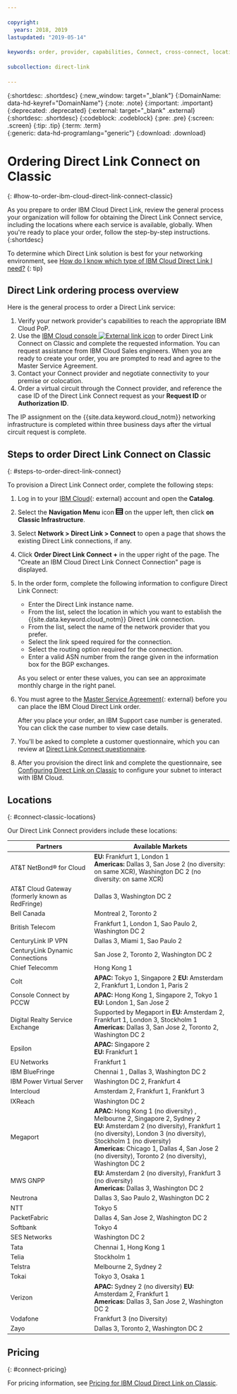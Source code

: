 ```yaml
---

copyright:
  years: 2018, 2019
lastupdated: "2019-05-14"

keywords: order, provider, capabilities, Connect, cross-connect, locations, PoP, datacenter, data, center, pricing, virtual circuit, Request ID, Authorization ID

subcollection: direct-link

---
```


{:shortdesc: .shortdesc}
{:new_window: target="_blank"}
{:DomainName: data-hd-keyref="DomainName"}
{:note: .note}
{:important: .important}
{:deprecated: .deprecated}
{:external: target="_blank" .external}
{:shortdesc: .shortdesc}
{:codeblock: .codeblock}
{:pre: .pre}
{:screen: .screen}
{:tip: .tip}
{:term: .term}  
{:generic: data-hd-programlang="generic"}
{:download: .download}  

# Ordering Direct Link Connect on Classic
{: #how-to-order-ibm-cloud-direct-link-connect-classic}

As you prepare to order IBM Cloud Direct Link, review the general process your organization will follow for obtaining the Direct Link Connect service, including the locations where each service is available, globally. When you're ready to place your order, follow the step-by-step instructions.  
{:shortdesc}

To determine which Direct Link solution is best for your networking environment, see
[How do I know which type of IBM Cloud Direct Link I need?](/docs/direct-link?topic=direct-link-get-started-with-ibm-cloud-direct-link#how-do-i-know-which-type-of-ibm-cloud-direct-link-i-need-)
{: tip}

## Direct Link ordering process overview

Here is the general process to order a Direct Link service:

 1. Verify your network provider's capabilities to reach the appropriate IBM Cloud PoP.
 2. Use the [IBM Cloud console ![External link icon](../../icons/launch-glyph.svg "External link icon")](https://cloud.ibm.com) to order Direct Link Connect on Classic and complete the requested information. You can request assistance from IBM Cloud Sales engineers. When you are ready to create your order, you are prompted to read and agree to the Master Service Agreement.
 3. Contact your Connect provider and negotiate connectivity to your premise or colocation.
 4. Order a virtual circuit through the Connect provider, and reference the case ID of the Direct Link Connect request as your **Request ID** or **Authorization ID**.

The IP assignment on the {{site.data.keyword.cloud_notm}} networking infrastructure is completed within three business days after the virtual circuit request is complete.

## Steps to order Direct Link Connect on Classic
{: #steps-to-order-direct-link-connect}

To provision a Direct Link Connect order, complete the following steps:

1. Log in to your [IBM Cloud](https://cloud.ibm.com/){: external} account and open the **Catalog**.
2. Select the **Navigation Menu** icon ![Navigation Menu icon](images/menu_icon.png) on the upper left, then click **on Classic Infrastructure**.
2. Select **Network > Direct Link > Connect** to open a page that shows the existing Direct Link connections, if any.
3. Click **Order Direct Link Connect +** in the upper right of the page. The "Create an IBM Cloud Direct Link Connect Connection" page is displayed.
4. In the order form, complete the following information to configure Direct Link Connect:
   - Enter the Direct Link instance name.
   - From the list, select the location in which you want to establish the {{site.data.keyword.cloud_notm}} Direct Link connection.
   - From the list, select the name of the network provider that you prefer.
   - Select the link speed required for the connection.
   - Select the routing option required for the connection.
   - Enter a valid ASN number from the range given in the information box for the BGP exchanges.

   As you select or enter these values, you can see an approximate monthly charge in the right panel.

6. You must agree to the [Master Service Agreement](https://cloud.ibm.com/classic/account/masterserviceagreement/getagreement){: external} before you can place the IBM Cloud Direct Link order.  

      After you place your order, an IBM Support case number is generated. You can click the case number to view case details.

7. You’ll be asked to complete a customer questionnaire, which you can review at [Direct Link Connect questionnaire](/docs/direct-link?topic=direct-link-ibm-cloud-direct-link-connect-questionnaire).

8. After you provision the direct link and complete the questionnaire, see [Configuring Direct Link on Classic](/docs/direct-link?topic=direct-link-configure-ibm-cloud-direct-link) to configure your subnet to interact with IBM Cloud.


## Locations
{: #connect-classic-locations}

Our Direct Link Connect providers include these locations:

| Partners | Available Markets |
|--------------|--------------|
| AT&T NetBond® for Cloud |  **EU:** Frankfurt 1, London 1<br />**Americas:** Dallas 3, San Jose 2 (no diversity: on same XCR),  Washington DC 2 (no diversity: on same XCR) |
| AT&T Cloud Gateway (formerly known as RedFringe)| Dallas 3, Washington DC 2 |
| Bell Canada | Montreal 2, Toronto 2 |
| British Telecom |   Frankfurt 1, London 1, Sao Paulo 2, Washington DC 2|
| CenturyLink IP VPN | Dallas 3, Miami 1, Sao Paulo 2 |
| CenturyLink Dynamic Connections |  San Jose 2, Toronto 2, Washington DC 2 |
| Chief Telecomm | Hong Kong 1 |
| Colt | **APAC:** Tokyo 1, Singapore 2 **EU:** Amsterdam 2, Frankfurt 1, London 1, Paris 2 |
| Console Connect by PCCW | **APAC:** Hong Kong 1, Singapore 2, Tokyo 1<br />**EU:** London 1, San Jose 2 |
| Digital Realty Service Exchange |	Supported by Megaport in **EU:** Amsterdam 2, Frankfurt 1, London 3, Stockholm 1 <br />**Americas:** Dallas 3, San Jose 2, Toronto 2, Washington DC 2 |
| Epsilon | **APAC:**  Singapore 2<br />**EU:** Frankfurt 1  |
| EU Networks | Frankfurt 1 |
| IBM BlueFringe | Chennai 1 , Dallas 3, Washington DC 2 |
| IBM Power Virtual Server | Washington DC 2, Frankfurt 4  |
| Intercloud | Amsterdam 2, Frankfurt 1, Frankfurt 3 |
| IXReach | Washington DC 2 |
| Megaport | **APAC:** Hong Kong 1 (no diversity) , Melbourne 2, Singapore 2, Sydney 2<br />**EU:** Amsterdam 2 (no diversity), Frankfurt 1 (no diversity), London 3 (no diversity), Stockholm 1 (no diversity)<br />**Americas:** Chicago 1, Dallas 4, San Jose 2 (no diversity),  Toronto 2 (no diversity), Washington DC 2 |
| MWS GNPP |  **EU:** Amsterdam 2 (no diversity), Frankfurt 3 (no diversity)<br />**Americas:** Dallas 3, Washington DC 2 |
| Neutrona |  Dallas 3, Sao Paulo 2, Washington DC 2 |
| NTT | Tokyo 5 |
| PacketFabric | Dallas 4, San Jose 2, Washington DC 2 |
| Softbank | Tokyo 4 |
| SES Networks | Washington DC 2 |
| Tata | Chennai 1, Hong Kong 1 |
| Telia | Stockholm 1 |
| Telstra | Melbourne 2, Sydney 2 |
| Tokai | Tokyo 3, Osaka 1 |
| Verizon |  **APAC:**  Sydney 2 (no diversity) **EU:** Amsterdam 2, Frankfurt 1 <br />**Americas:** Dallas 3, San Jose 2, Washington DC 2  |
| Vodafone | Frankfurt 3 (no Diversity) |
| Zayo | Dallas 3,  Toronto 2, Washington DC 2 |



## Pricing
{: #connect-pricing}

For pricing information, see [Pricing for IBM Cloud Direct Link on Classic](/docs/infrastructure/direct-link?topic=direct-link-pricing-for-ibm-cloud-direct-link#pricing-for-direct-link-connect).
